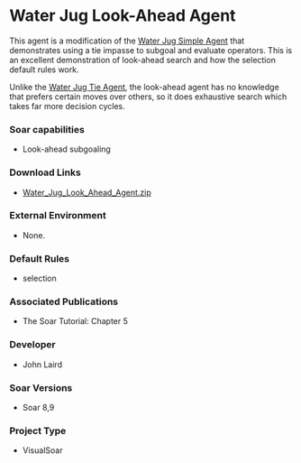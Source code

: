 # Water Jug Look-Ahead Agent #

This agent is a modification of the [Water Jug Simple Agent](Agent_WJ_Simple.md) that demonstrates using a tie impasse to subgoal and evaluate operators.  This is an excellent demonstration of look-ahead search and how the selection default rules work.

Unlike the [Water Jug Tie Agent](Agent_WJ_Tie.md), the look-ahead agent has no knowledge that prefers certain moves over others, so it does exhaustive search which takes far more decision cycles.

### Soar capabilities ###
  * Look-ahead subgoaling

### Download Links ###
  * [Water\_Jug\_Look\_Ahead\_Agent.zip](http://web.eecs.umich.edu/~soar/downloads/Agents/Water_Jug_Look_Ahead_Agent.zip)

### External Environment ###
  * None.

### Default Rules ###
  * selection

### Associated Publications ###
  * The Soar Tutorial: Chapter 5

### Developer ###
  * John Laird

### Soar Versions ###
  * Soar 8,9

### Project Type ###
  * VisualSoar